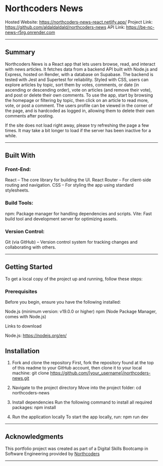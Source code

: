 # Northcoders News

Hosted Website: https://northcoders-news-react.netlify.app/
Project Link: https://github.com/aldaldaldald/northcoders-news
API Link: https://be-nc-news-r5rg.onrender.com

---

## Summary

Northcoders News is a React app that lets users browse, read, and interact with news articles. It fetches data from a backend API built with Node.js and Express, hosted on Render, with a database on Supabase. The backend is tested with Jest and Supertest for reliability. Styled with CSS, users can explore articles by topic, sort them by votes, comments, or date (in ascending or descending order), vote on articles (and remove their vote), and post or delete their own comments. To use the app, start by browsing the homepage or filtering by topic, then click on an article to read more, vote, or post a comment. The users profile can be viewed in the corner of the page, and is hardcoded as logged in, allowing them to delete their own comments after posting.

If the site does not load right away, please try refreshing the page a few times. It may take a bit longer to load if the server has been inactive for a while.

---

## Built With

### Front-End:

React – The core library for building the UI.
React Router – For client-side routing and navigation.
CSS – For styling the app using standard stylesheets.

### Build Tools:

npm: Package manager for handling dependencies and scripts.
Vite: Fast build tool and development server for optimizing assets.

### Version Control:

Git (via GitHub) – Version control system for tracking changes and collaborating with others.

---

## Getting Started

To get a local copy of the project up and running, follow these steps:

### Prerequisites

Before you begin, ensure you have the following installed:

Node.js (minimum version: v19.0.0 or higher)
npm (Node Package Manager, comes with Node.js)

Links to download

Node.js: https://nodejs.org/en/

## Installation

1. Fork and clone the repository
   First, fork the repository found at the top of this readme to your GitHub account, then clone it to your local machine:
   git clone https://github.com/[your_username]/northcoders-news.git

2. Navigate to the project directory
   Move into the project folder:
   cd northcoders-news

3. Install dependencies
   Run the following command to install all required packages:
   npm install

4. Run the application locally
   To start the app locally, run:
   npm run dev

---

## Acknowledgments

This portfolio project was created as part of a Digital Skills Bootcamp in Software Engineering provided by [Northcoders](https://northcoders.com/)

---
